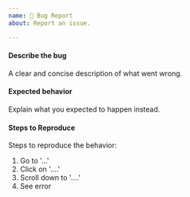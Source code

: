 ```yaml
---
name: 🐛 Bug Report
about: Report an issue.

---
```


#### Describe the bug

A clear and concise description of what went wrong.

#### Expected behavior

Explain what you expected to happen instead.

#### Steps to Reproduce

Steps to reproduce the behavior:

1.  Go to '...'
2.  Click on '....'
3.  Scroll down to '....'
4.  See error
